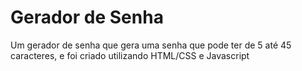 # Gerador de Senha
Um gerador de senha que gera uma senha que pode ter de 5 até 45 caracteres, e foi criado utilizando HTML/CSS e Javascript
